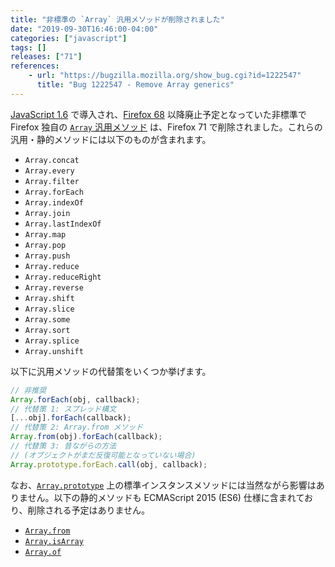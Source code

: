 ```yaml
---
title: "非標準の `Array` 汎用メソッドが削除されました"
date: "2019-09-30T16:46:00-04:00"
categories: ["javascript"]
tags: []
releases: ["71"]
references:
    - url: "https://bugzilla.mozilla.org/show_bug.cgi?id=1222547"
      title: "Bug 1222547 - Remove Array generics"
---
```

[JavaScript 1.6](https://developer.mozilla.org/docs/Web/JavaScript/New_in_JavaScript/1.6) で導入され、[Firefox 68](https://www.fxsitecompat.dev/ja/docs/2019/non-standard-array-generics-have-been-deprecated/) 以降廃止予定となっていた非標準で Firefox 独自の [`Array` 汎用メソッド](https://developer.mozilla.org/docs/Web/JavaScript/Reference/Global_Objects/Array#Array_generic_methods) は、Firefox 71 で削除されました。これらの汎用・静的メソッドには以下のものが含まれます。

* `Array.concat`
* `Array.every`
* `Array.filter`
* `Array.forEach`
* `Array.indexOf`
* `Array.join`
* `Array.lastIndexOf`
* `Array.map`
* `Array.pop`
* `Array.push`
* `Array.reduce`
* `Array.reduceRight`
* `Array.reverse`
* `Array.shift`
* `Array.slice`
* `Array.some`
* `Array.sort`
* `Array.splice`
* `Array.unshift`

以下に汎用メソッドの代替策をいくつか挙げます。

```js
// 非推奨
Array.forEach(obj, callback);
// 代替策 1: スプレッド構文
[...obj].forEach(callback);
// 代替策 2: Array.from メソッド
Array.from(obj).forEach(callback);
// 代替策 3: 昔ながらの方法
// (オブジェクトがまだ反復可能となっていない場合)
Array.prototype.forEach.call(obj, callback);
```

なお、[`Array.prototype`](https://developer.mozilla.org/docs/Web/JavaScript/Reference/Global_Objects/Array/prototype) 上の標準インスタンスメソッドには当然ながら影響はありません。以下の静的メソッドも ECMAScript 2015 (ES6) 仕様に含まれており、削除される予定はありません。

* [`Array.from`](https://developer.mozilla.org/docs/Web/JavaScript/Reference/Global_Objects/Array/from)
* [`Array.isArray`](https://developer.mozilla.org/docs/Web/JavaScript/Reference/Global_Objects/Array/isArray)
* [`Array.of`](https://developer.mozilla.org/docs/Web/JavaScript/Reference/Global_Objects/Array/of)
